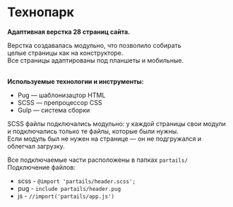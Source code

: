 # Технопарк

<b>Адаптивная верстка 28 страниц сайта.</b><br>

Верстка создавалась модульно, что позволило собирать<br>
целые страницы как на конструкторе.<br>
Все страницы адаптированы под планшеты и мобильные.<br><br>

<b>Используемые технологии и инструменты:</b><br>
<ul>
    <li>Pug — шаблонизацтор HTML</li>
    <li>SCSS — препроцессор CSS</li>
    <li>Gulp — система сборки</li>
</ul>

SCSS файлы подключались модульно: у каждой страницы свои модули <br>
и подключались только те файлы, которые были нужны.<br>
Если модуль был не нужен на странице — он не подгружался и облегчал загрузку.


Все подключаемые части расположены в папках <code>partails/</code><br>
Подключение файлов:
- scss - <code>@import 'partails/header.scss';</code>
- pug  - <code>include partails/header.pug</code>
- js   - <code>//import('partails/app.js')</code>

<br>

